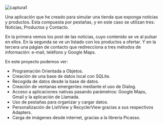 ![captura1](https://user-images.githubusercontent.com/49367885/77476312-a1bdd880-6e1a-11ea-9869-9ee8f41d29bf.jpg)



Una aplicación que he creado para simular una tienda que exponga noticias y productos.
Esta compuesta por pestañas, y en este caso se utilizan tres: Noticias, Productos y Contacto.

En la primera vemos los post de las noticias, cuyo contenido se ve al pulsar en ellos.
En la segunda se ve un listado con los productos a ofertar.
Y en la tercera una págian de contacto que redirecciona a tres métodos de información: e-mail, teléfono y Google Maps.

En este proyecto podemos ver:

- Programación Orientada a Objetos.
- Creación de una base de datos local con SQLite.
- Recogida de datos desde la base de datos.
- Creación de ventanas emergentes mediante el uso de Dialog.
- Acceso a aplicaciones nativas pasando parámetros: Google Maps, Gmail y la aplicación de Llamada.
- Uso de pestañas para organizar y cargar datos.
- Personalización de ListView y RecyclerView gracias a sus respectivos Adapters.
- Carga de imágenes desde internet, gracias a la libreria Picasso.
